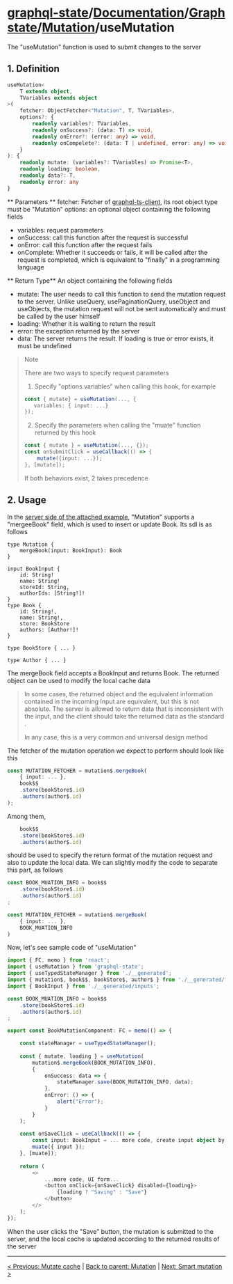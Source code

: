 # [graphql-state](https://github.com/babyfish-ct/graphql-state)/[Documentation](../../README.md)/[Graph state](../README.md)/[Mutation](./README.md)/useMutation

The "useMutation" function is used to submit changes to the server

## 1. Definition
```ts
useMutation<
    T extends object,
    TVariables extends object
>(
    fetcher: ObjectFetcher<"Mutation", T, TVariables>,
    options?: {
        readonly variables?: TVariables,
        readonly onSuccess?: (data: T) => void,
        readonly onError?: (error: any) => void,
        readonly onCompelete?: (data: T | undefined, error: any) => void
    }
): { 
    readonly mutate: (variables?: TVariables) => Promise<T>,
    readonly loading: boolean,
    readonly data?: T,
    readonly error: any
}
```

** Parameters **
fetcher: Fetcher of [graphql-ts-client](https://github.com/babyfish-ct/graphql-ts-client), its root object type must be "Mutation"
options: an optional object containing the following fields
- variables: request parameters
- onSuccess: call this function after the request is successful
- onError: call this function after the request fails
- onComplete: Whether it succeeds or fails, it will be called after the request is completed, which is equivalent to "finally" in a programming language
  
** Return Type**
An object containing the following fields
- mutate: The user needs to call this function to send the mutation request to the server. Unlike useQuery, usePaginationQuery, useObject and useObjects, the mutation request will not be sent automatically and must be called by the user himself
- loading: Whether it is waiting to return the result
- error: the exception returned by the server
- data: The server returns the result. If loading is true or error exists, it must be undefined

> Note
> 
> There are two ways to specify request parameters
> 1. Specify "options.variables" when calling this hook, for example
>   ```ts
>   const { mutate} = useMutation(..., {
>      variables: { input: ...}
>   });
>   ```
> 2. Specify the parameters when calling the "muate" function returned by this hook
>   ```ts
>   const { mutate } = useMutation(..., {});
>   const onSubmitClick = useCallback(() => {
>       mutate({input: ...});
>   }, [mutate]);
>   ```
>   
> If both behaviors exist, 2 takes precedence
  
## 2. Usage

In the [server side of the attached example](https://github.com/babyfish-ct/graphql-state/tree/master/example/server), "Mutation" supports a "mergeeBook" field, which is used to insert or update Book. Its sdl is as follows
```
type Mutation {
    mergeBook(input: BookInput): Book
}

input BookInput {
    id: String!
    name: String!
    storeId: String,
    authorIds: [String!]!
}
type Book {
    id: String!,
    name: String!,
    store: BookStore
    authors: [Author!]!
}

type BookStore { ... }

type Author { ... }
```

The mergeBook field accepts a BookInput and returns Book. The returned object can be used to modify the local cache data

> In some cases, the returned object and the equivalent information contained in the incoming Input are equivalent, but this is not absolute. The server is allowed to return data that is inconsistent with the input, and the client should take the returned data as the standard .
>
> In any case, this is a very common and universal design method

The fetcher of the mutation operation we expect to perform should look like this
```ts
const MUTATION_FETCHER = mutation$.mergeBook(
    { input: ... },
    book$$
    .store(bookStore$.id)
    .authors(author$.id)
);
```

Among them, 
```ts
    book$$
    .store(bookStore$.id)
    .authors(author$.id)
```
should be used to specify the return format of the mutation request and also to update the local data.
We can slightly modify the code to separate this part, as follows

```ts
const BOOK_MUATION_INFO = book$$
    .store(bookStore$.id)
    .authors(author$.id)
;

const MUTATION_FETCHER = mutation$.mergeBook(
    { input: ... },
    BOOK_MUATION_INFO
)
```

Now, let's see sample code of "useMutation"

```ts
import { FC, memo } from 'react';
import { useMutation } from 'graphql-state';
import { useTypedStateManager } from './__generated';
import { mutation$, book$$, bookStore$, author$ } from './__generated/fetchers';
import { BookInput } from './__generated/inputs';

const BOOK_MUATION_INFO = book$$
    .store(bookStore$.id)
    .authors(author$.id)
;

export const BookMutationComponent: FC = memo(() => {

    const stateManager = useTypedStateManager();
    
    const { mutate, loading } = useMutation(
        mutation$.mergeBook(BOOK_MUTATION_INFO),
        {
            onSuccess: data => {
                stateManager.save(BOOK_MUTATION_INFO, data);
            },
            onError: () => {
                alert("Error");
            }
        }
    );
    
    const onSaveClick = useCallback(() => {
        const input: BookInput = ... more code, create input object by UI form...;
        muate({ input });
    }, [muate]);
    
    return (
        <>
            ...more code, UI form...
            <button onClick={onSaveClick} disabled={loading}>
                {loading ? "Saving" : "Save"}
            </button>
        </>
    );
});
```

When the user clicks the "Save" button, the mutation is submitted to the server, and the local cache is updated according to the returned results of the server

--------------
[< Previous: Mutate cache](./mutate-cache.md) | [Back to parent: Mutation](./README.md) | [Next: Smart mutation >](./smart-mutation.md)
